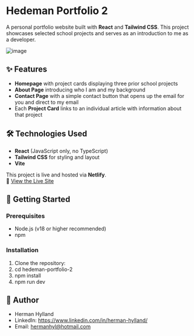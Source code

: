 # Hedeman Portfolio 2

A personal portfolio website built with **React** and **Tailwind CSS**. This project showcases selected school projects and serves as an introduction to me as a developer.

![image](https://github.com/user-attachments/assets/32051128-875f-4171-bb7a-1f672e95337c)


## ✨ Features

- **Homepage** with project cards displaying three prior school projects
- **About Page** introducing who I am and my background
- **Contact Page** with a simple contact button that opens up the email for you and direct to my email
- Each **Project Card** links to an individual article with information about that project

## 🛠 Technologies Used

- **React** (JavaScript only, no TypeScript)
- **Tailwind CSS** for styling and layout
- **Vite**

This project is live and hosted via **Netlify**.  
🔗 [View the Live Site](https://portfolio-herman-hylland.netlify.app/) 

## 🚀 Getting Started

### Prerequisites

- Node.js (v18 or higher recommended)
- npm 

### Installation

1. Clone the repository:
2. cd hedeman-portfolio-2
3. npm install
4. npm run dev

## 👤 Author
- Herman Hylland
- LinkedIn: https://www.linkedin.com/in/herman-hylland/
- Email: hermanhyl@hotmail.com



